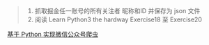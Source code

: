 >1. 抓取掘金任一账号的所有关注者 昵称和ID 并保存为 json 文件
>2. 阅读 Learn Python3 the hardway  Exercise18 至 Exercise20

[基于 Python 实现微信公众号爬虫](https://juejin.im/book/5a157c155188254a701eb3c1/section/5a27814f6fb9a0451463e9fc)